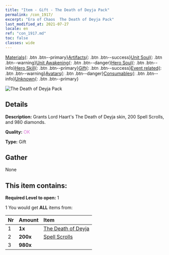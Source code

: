 ```yaml
---
title: "Item - Gift - The Death of Deyja Pack"
permalink: /con_1917/
excerpt: "Era of Chaos  The Death of Deyja Pack"
last_modified_at: 2021-07-27
locale: en
ref: "con_1917.md"
toc: false
classes: wide
---
```

 [Materials](/Items/){: .btn .btn--primary}[Artifacts](/Items/Artifacts/){: .btn .btn--success}[Unit Soul](/Items/UnitSoul/){: .btn .btn--warning}[Unit Awakening](/Items/UnitAwakening/){: .btn .btn--danger}[Hero Soul](/Items/HeroSoul/){: .btn .btn--info}[Hero Skill](/Items/HeroSkill/){: .btn .btn--primary}[Gift](/Items/Gift/){: .btn .btn--success}[Event related](/Items/Events/){: .btn .btn--warning}[Avatars](/Items/Avatars/){: .btn .btn--danger}[Consumables](/Items/Consumables/){: .btn .btn--info}[Unknown](/Items/Unknown/){: .btn .btn--primary}

 ![The Death of Deyja Pack](/images/t/i_907540.png)

## Details
 **Description:** Grants Lord Haart's The Death of Deyja skin, 200 Spell Scrolls, and 980 diamonds.

 **Quality:** <span style="color: #DA70D6">OK</span>

 **Type:** Gift

## Gather

  None

## This item contains:

 **Required Level to open:** 1

 1 You would get **ALL** items  from:

  | Nr | Amount |     Item    |
  |:---|:-------|:------------|
  | 1 |  **1x** | [The Death of Deyja](/Items/con_1050/) |  | 
  | 2 |  **200x** | [Spell Scrolls](/Items/con_694/) |  | 
  | 3 |  **980x** | <i class="fas fa-gem"/> |  | 
